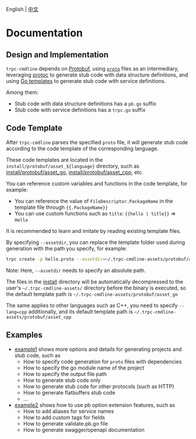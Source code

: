 English | [中文](README.zh_CN.md)

# Documentation

## Design and Implementation

`trpc-cmdline` depends on [Protobuf](https://protobuf.dev/), using [`proto`](https://github.com/protocolbuffers/protobuf) files as an intermediary, leveraging [protoc](https://grpc.io/docs/protoc-installation/) to generate stub code with data structure definitions, and using [Go templates](https://pkg.go.dev/text/template) to generate stub code with service definitions.

Among them:

* Stub code with data structure definitions has a `pb.go` suffix
* Stub code with service definitions has a `trpc.go` suffix

## Code Template

After `trpc-cmdline` parses the specified `proto` file, it will generate stub code according to the code template of the corresponding language.

These code templates are located in the `install/protobuf/asset_${language}` directory, such as [install/protobuf/asset_go](/install/protobuf/asset_go/), [install/protobuf/asset_cpp](/install/protobuf/asset_cpp/), etc.

You can reference custom variables and functions in the code template, for example:

* You can reference the value of `FileDescriptor.PackageName` in the template file through `{{.PackageName}}`
* You can use custom functions such as `title`: `{{hello | title}}` => `Hello`

It is recommended to learn and imitate by reading existing template files.

By specifying `--assetdir`, you can replace the template folder used during generation with the path you specify, for example:

```bash
trpc create -p hello.proto --assetdir=~/.trpc-cmdline-assets/protobuf/asset_go
```

Note: Here, `--assetdir` needs to specify an absolute path.

The files in the [install](/install/) directory will be automatically decompressed to the user's `~/.trpc-cmdline-assets/` directory before the binary is executed, so the default template path is `~/.trpc-cmdline-assets/protobuf/asset_go`

The same applies to other languages such as C++, you need to specify `--lang=cpp` additionally, and its default template path is `~/.trpc-cmdline-assets/protobuf/asset_cpp`

## Examples

* [example1](examples/example-1/README.md) shows more options and details for generating projects and stub code, such as
  * How to specify code generation for `proto` files with dependencies
  * How to specify the go module name of the project
  * How to specify the output file path
  * How to generate stub code only
  * How to generate stub code for other protocols (such as HTTP)
  * How to generate flatbuffers stub code
  * ...
* [example2](examples/example-2/README.md) shows how to use pb option extension features, such as
  * How to add aliases for service names
  * How to add custom tags for fields
  * How to generate validate.pb.go file
  * How to generate swagger/openapi documentation
